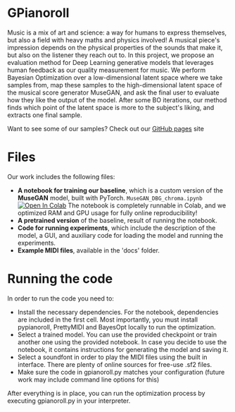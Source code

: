 # GPianoroll

Music is a mix of art and science: a way for humans to express themselves, but also a field with heavy maths and physics involved! A musical piece's impression depends on the physical properties of the sounds that make it, but also on the listener they reach out to. In this project, we propose an evaluation method for Deep Learning generative models that leverages human feedback as our quality measurement for music. We perform Bayesian Optimization over a low-dimensional latent space where we take samples from, map these samples to the high-dimensional latent space of the musical score generator MuseGAN, and ask the final user to evaluate how they like the output of the model. After some BO iterations, our method finds which point of the latent space is more to the subject's liking, and extracts one final sample.

Want to see some of our samples? Check out our [GitHub pages](https://mikceroese.github.io/GPianoroll) site

# Files

Our work includes the following files:
 - **A notebook for training our baseline**, which is a custom version of the **MuseGAN** model, built with PyTorch.
   `MuseGAN_DBG_chroma.ipynb` [![Open In Colab](https://colab.research.google.com/assets/colab-badge.svg)](https://colab.research.google.com/github/Mikceroese/GPianoroll/blob/1ab74a52e59d844751b2a68ec026f3ab4e1aba22/MuseGAN_DBG_chroma.ipynb)
   The notebook is completely runnable in Colab, and we optimized RAM and GPU usage for fully online reproducibility!
 - **A pretrained version** of the baseline, result of running the notebook.
 - **Code for running experiments**, which include the description of the model, a GUI, and auxiliary code for loading the model and running the experiments. 
 - **Example MIDI files**, available in the 'docs' folder.


# Running the code

In order to run the code you need to:
- Install the necessary dependencies. For the notebook, dependencies are included in the first cell.
  Most importantly, you must install pypianoroll, PrettyMIDI and BayesOpt locally to run the optimization.
- Select a trained model. You can use the provided checkpoint or train another one using the provided notebook.
  In case you decide to use the notebook, it contains instructions for generating the model and saving it.
- Select a soundfont in order to play the MIDI files using the built in interface. There are plenty of
  online sources for free-use .sf2 files.
- Make sure the code in gpianoroll.py matches your configuration (future work may include command line options for this)

After everything is in place, you can run the optimization process by executing gpianoroll.py in your interpreter.

